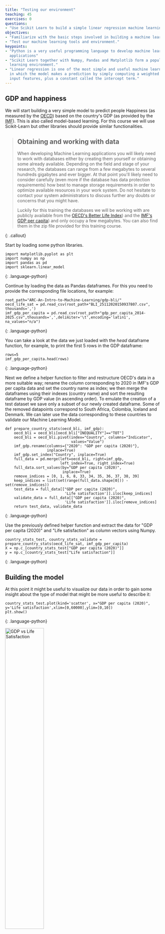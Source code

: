 ```yaml
---
title: "Testing our environment"
teaching: 45
exercises: 0
questions:
- "Use Scikit Learn to build a simple linear regression machine learning problem."
objectives:
- "Familiarize with the basic steps involved in building a machine learning model."
- "Test our machine learning tools and environment."
keypoints:
- "Python is a very useful programming language to develop machine learning 
  applications"
- "Scikit Learn together with Numpy, Pandas and Matplotlib form a popular machine 
  learning environment."
- "Linear regression is one of the most simple and useful machine learning algorithms
  in which the model makes a prediction by simply computing a weighted sum of the 
  input features, plus a constant called the intercept term."
---
```


## GDP and happiness
We will start building a very simple model to predict people Happiness (as measured 
by the [OECD](https://stats.oecd.org/index.aspx?DataSetCode=BLI)) based on the 
country's GDP (as provided by the [IMF](https://www.imf.org/en/Publications/SPROLLs/world-economic-outlook-databases)).
This is also called model-based learning. For this course we will use Scikit-Learn
but other libraries should provide similar functionalities. 

> ## Obtaining and working with data
> When developing Machine Learning applications you will likely need to work with
> databases either by creating them yourself or obtaining some already available. 
> Depending on the field and stage of your research, the databases can range from a
> few megabytes to several hundreds gigabytes and ever bigger. At that point you'll
> likely need to consider carefully (even more if the database has data protection
> requirements) how best to manage storage requirements in order to optimize 
> available resources in your work system. Do not hesitate to contact your system
> administrators to discuss further any doubts or concerns that you might have.
>
> Luckily for this training the databases we will be working with are publicly
> available from the [OECD's Better Life Index](https://stats.oecd.org/index.aspx?DataSetCode=BLI))
> and the [IMF's GDP per capita](https://www.imf.org/en/Publications/SPROLLs/world-economic-outlook-databases))
> and only occupy a few megabytes. You can also find them in the zip file provided 
> for this training course.
> 
{: .callout}

Start by loading some python libraries.
~~~
import matplotlib.pyplot as plt
import numpy as np
import pandas as pd
import sklearn.linear_model
~~~
{: .language-python}

Continue by loading the data as Pandas dataframes. For this you need to provide the
corresponding file locations, for example:
~~~
root_path="ARC-An-Intro-to-Machine-Learning/gdp-bli/"
oecd_life_sat = pd.read_csv(root_path+"BLI_25112020150937807.csv", thousands=',')
imf_gdp_per_capita = pd.read_csv(root_path+"gdp_per_capita_2014-2025.csv",thousands=',',delimiter='\t',encoding='latin1', na_values="n/a")
~~~
{: .language-python}

You can take a look at the data we just loaded with the *head* dataframe function,
for example, to print the first 5 rows in the GDP dataframe:
~~~
rows=5
imf_gdp_per_capita.head(rows)
~~~
{: .language-python}

Next we define a helper function to filter and restructure OECD's data in a more
suitable way; rename the column corresponding to 2020 in IMF's GDP per capita data
and set the country name as index; we then merge the dataframes using their indexes
(country name) and sort the resulting dataframe by GDP value (in ascending order).
To emulate the creation of a test dataset we save only a subset of our newly created
dataframe. Some of the removed datapoints correspond to South Africa, Colombia,
Iceland and Denmark. We can later use the data corresponding to these countries to 
validate our Machine Learning Model.
~~~
def prepare_country_stats(oecd_bli, imf_gdp):
    oecd_bli = oecd_bli[oecd_bli["INEQUALITY"]=="TOT"]
    oecd_bli = oecd_bli.pivot(index="Country", columns="Indicator",
                              values="Value")
    imf_gdp.rename(columns={"2020": "GDP per capita (2020)"},
                   inplace=True)
    imf_gdp.set_index("Country", inplace=True)
    full_data = pd.merge(left=oecd_bli, right=imf_gdp,
                         left_index=True, right_index=True)
    full_data.sort_values(by="GDP per capita (2020)",
                          inplace=True)
    remove_indices = [0, 1, 6, 8, 33, 34, 35, 36, 37, 38, 39]
    keep_indices = list(set(range(full_data.shape[0])) - set(remove_indices))
    test_data = full_data[["GDP per capita (2020)",
                           'Life satisfaction']].iloc[keep_indices]
    validate_data = full_data[["GDP per capita (2020)",
                           'Life satisfaction']].iloc[remove_indices]
    return test_data, validate_data
~~~
{: .language-python}

Use the previously defined helper function and extract the data for "GDP per capita
(2020)" and "Life satisfaction" as column vectors using Numpy.
~~~
country_stats_test, country_stats_validate = prepare_country_stats(oecd_life_sat, imf_gdp_per_capita)
X = np.c_[country_stats_test["GDP per capita (2020)"]]
y = np.c_[country_stats_test["Life satisfaction"]]
~~~
{: .language-python}

## Building the model
At this point it might be useful to visualize our data in order to gain some insight
about the type of model that might be more useful to describe it:
~~~
country_stats_test.plot(kind='scatter', x="GDP per capita (2020)", y='Life satisfaction',xlim=[0,60000],ylim=[0,10])
plt.show()
~~~
{: .language-python}

<img src="{{ page.root }}/fig/life-satisfaction-vs-gdp.png" 
     alt="GDP vs Life Satisfaction" 
     width="50%" 
     height="50%" />

There does seem to be a trend here! Although the data is noisy (i.e., partly random),
it looks like life satisfaction goes up more or less linearly as the country’s GDP
per capita increases. So you decide to model life satisfaction as a linear function
of GDP per capita. This step is called *model selection*: you selected a 
[*linear model*](https://scikit-learn.org/stable/modules/linear_model.html) of life 
satisfaction with just one attribute, GDP per capita:
~~~
model = sklearn.linear_model.LinearRegression()
~~~
{: .language-python}

With the model selected, the next step is to fit it to the data. The calculations
performed in this step are model dependent, for example, for a linear model it 
involves calculating a set of coefficients to minimize the residual sum of squares 
between the observed targets in the dataset, and the targets predicted by the linear 
approximation.
~~~
model.fit(X, y)
~~~
{: .language-python}

And we can access the estimated value for the model key parameters (which parameters 
are available also depends on the selected model).
~~~
print(f"model's intercept: {model.intercept_[0]}")
print(f"model's slope    : {model.coef_[0][0]}")
~~~
{: .language-python}
~~~
model's intercept: 5.375355125502892
model's slope    : 3.563396686332422e-05
~~~
{: .output}

It might be useful to plot our model along side our data:
~~~
fig = plt.figure()
ax1 = fig.add_subplot(111)
ax1.scatter(country_stats_test["GDP per capita (2020)"],country_stats_test["Life satisfaction"])
ax1.set_xlim(0,60000)
ax1.set_ylim(0,10)
ax1.set_xlabel("GDP per capita (2020)")
ax1.set_ylabel("Life satisfaction")
x_val=np.array([list(range(0,60000,1000))]).T
ax1.plot(x_val, model.predict(x_val),color='r')
plt.show()
~~~
{: .language-python}

<img src="{{ page.root }}/fig/life-satisfaction-vs-gdp-regression-line.png" alt="GDP vs Life Satisfaction - Regression Line" width="50%" height="50%" />

## Validating and making predictions
After we have trained our model we should perform some validation checks using the 
labelled data we saved for this purpose:
~~~
print("Country               GDP  BLI(pred) BLI")
for country, row in country_stats_validate.iterrows():
    gdp_real = row[0]
    bli_real = row[1]
    gdp_pred = model.predict([[gdp_real]])
    print("{0:14}  {1:9.2f}  {2:5.2f}  {3:7.2f}".format(country, gdp_real, gdp_pred[0][0], bli_real))
~~~
{: .language-python}

~~~
Country               GDP  BLI(pred) BLI
South Africa      4735.75   5.54     4.70
Colombia          5207.24   5.56     6.30
Chile            12612.32   5.82     6.50
Hungary          15372.89   5.92     5.60
Iceland          57189.03   7.41     7.50
Denmark          58438.85   7.46     7.60
United States    63051.40   7.62     6.90
Norway           67988.59   7.80     7.60
Ireland          79668.50   8.21     7.00
Switzerland      81867.46   8.29     7.50
Luxembourg      109602.32   9.28     6.90
~~~
{: .output}

Always helpful to have some visual aids to compare how well our model does compared
with the validation data
~~~
fig = plt.figure()
ax1 = fig.add_subplot(111)
ax1.scatter(country_stats_test["GDP per capita (2020)"],country_stats_test["Life satisfaction"])
ax1.set_xlim(0,110000)
ax1.set_ylim(0,10)
ax1.set_xlabel("GDP per capita (2020)")
ax1.set_ylabel("Life satisfaction")
x_val=np.array([list(range(0,60000,1000))]).T
ax1.plot(x_val, model.predict(x_val),color='r')
ax1.scatter(country_stats_validate["GDP per capita (2020)"],country_stats_validate["Life satisfaction"],color='g')
plt.show()
~~~
{: .language-python}

<img src="{{ page.root }}/fig/life-satisfaction-vs-gdp-regression-line-validate.png" alt="GDP vs Life Satisfaction - Regression Line" width="50%" height="50%" />

Seems like our model is reasonably good at predicting values that fall within the
range of our training data set but tends to overestimate the observed life
satisfaction of richer countries. This give us an idea of the degree of confidence
that we should have in our very simple model, perhaps we should try modifying the 
model parameters or adding other variables like employment rate, health, air 
pollution and employ slighly more complex models.

